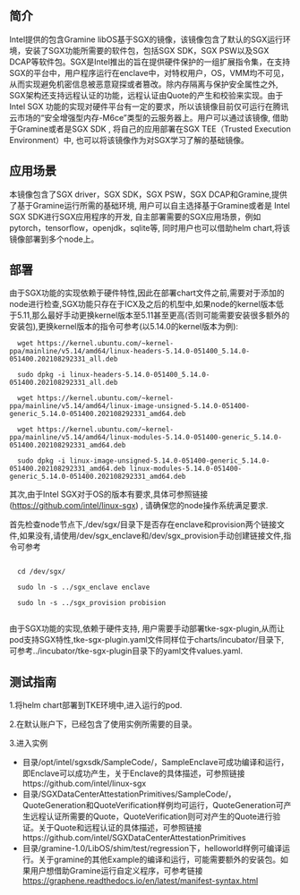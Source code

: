 ## 简介
Intel提供的包含Gramine libOS基于SGX的镜像，该镜像包含了默认的SGX运行环境，安装了SGX功能所需要的软件包，包括SGX SDK，SGX PSW以及SGX DCAP等软件包。SGX是Intel推出的旨在提供硬件保护的一组扩展指令集，在支持SGX的平台中，用户程序运行在enclave中，对特权用户，OS，VMM均不可见，从而实现避免机密信息被恶意窥探或者篡改。除内存隔离与保护安全属性之外, SGX架构还支持远程认证的功能，远程认证由Quote的产生和校验来实现。由于Intel SGX 功能的实现对硬件平台有一定的要求，所以该镜像目前仅可运行在腾讯云市场的“安全增强型内存-M6ce”类型的云服务器上。用户可以通过该镜像, 借助于Gramine或者是SGX SDK , 将自己的应用部署在SGX TEE（Trusted Execution Environment）中, 也可以将该镜像作为对SGX学习了解的基础镜像。 
## 应用场景
本镜像包含了SGX driver，SGX SDK，SGX PSW，SGX DCAP和Gramine,提供了基于Gramine运行所需的基础环境, 用户可以自主选择基于Gramine或者是 Intel SGX SDK进行SGX应用程序的开发, 自主部署需要的SGX应用场景，例如pytorch，tensorflow，openjdk，sqlite等, 同时用户也可以借助helm chart,将该镜像部署到多个node上。 
## 部署
由于SGX功能的实现依赖于硬件特性,因此在部署chart文件之前,需要对于添加的node进行检查,SGX功能只存在于ICX及之后的机型中,如果node的kernel版本低于5.11,那么最好手动更换kernel版本至5.11甚至更高(否则可能需要安装很多额外的安装包),更换kernel版本的指令可参考(以5.14.0的kernel版本为例):
```
  wget https://kernel.ubuntu.com/~kernel-ppa/mainline/v5.14/amd64/linux-headers-5.14.0-051400_5.14.0-051400.202108292331_all.deb 

  sudo dpkg -i linux-headers-5.14.0-051400_5.14.0-051400.202108292331_all.deb

  wget https://kernel.ubuntu.com/~kernel-ppa/mainline/v5.14/amd64/linux-image-unsigned-5.14.0-051400-generic_5.14.0-051400.202108292331_amd64.deb

  wget https://kernel.ubuntu.com/~kernel-ppa/mainline/v5.14/amd64/linux-modules-5.14.0-051400-generic_5.14.0-051400.202108292331_amd64.deb

  sudo dpkg -i linux-image-unsigned-5.14.0-051400-generic_5.14.0-051400.202108292331_amd64.deb linux-modules-5.14.0-051400-generic_5.14.0-051400.202108292331_amd64.deb

```
其次,由于Intel SGX对于OS的版本有要求,具体可参照链接(https://github.com/intel/linux-sgx) , 请确保您的node操作系统满足要求.

首先检查node节点下,/dev/sgx/目录下是否存在enclave和provision两个链接文件,如果没有,请使用/dev/sgx_enclave和/dev/sgx_provision手动创建链接文件,指令可参考

```

  cd /dev/sgx/

  sudo ln -s ../sgx_enclave enclave 

  sudo ln -s ../sgx_provision probision 
  
```

由于SGX功能的实现,依赖于硬件支持, 用户需要手动部署tke-sgx-plugin,从而让pod支持SGX特性,tke-sgx-plugin.yaml文件同样位于charts/incubator/目录下,可参考../incubator/tke-sgx-plugin目录下的yaml文件values.yaml.

## 测试指南

1.将helm chart部署到TKE环境中,进入运行的pod.

2.在默认账户下，已经包含了使用实例所需要的目录。 

3.进入实例 

- 目录/opt/intel/sgxsdk/SampleCode/，SampleEnclave可成功编译和运行，即Enclave可以成功产生，关于Enclave的具体描述，可参照链接https://github.com/intel/linux-sgx  
- 目录/SGXDataCenterAttestationPrimitives/SampleCode/，QuoteGeneration和QuoteVerification样例均可运行，QuoteGeneration可产生远程认证所需要的Quote，QuoteVerification则可对产生的Quote进行验证。关于Quote和远程认证的具体描述，可参照链接https://github.com/intel/SGXDataCenterAttestationPrimitives  
- 目录/gramine-1.0/LibOS/shim/test/regression下，helloworld样例可编译运行。关于gramine的其他Example的编译和运行，可能需要额外的安装包。如果用户想借助Gramine运行自定义程序，可参考链接 https://graphene.readthedocs.io/en/latest/manifest-syntax.html  

